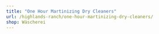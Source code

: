 ```yaml
---
title: "One Hour Martinizing Dry Cleaners"
url: /highlands-ranch/one-hour-martinizing-dry-cleaners/
shop: Wäscherei
---
```

